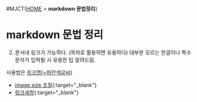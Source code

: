#MJCT([HOME](./README.md) > **markdown 문법정리**)
# markdown 문법 정리



2. 문서내 링크가 가능하다. (목차로 활용하면 유용하다)
대부분 모르는 한글이나 특수문자가 입력될 시 유용한 팁 알려드림.

사용법은 [링크명(=파란색글씨)](#찾아갈목차명)



* [image size 조절](https://blog.yena.io/studynote/2017/11/23/Github-resize-image.html){:target="_blank"}
* [링크새창](https://archuive.tistory.com/40){:target="_blank"}
